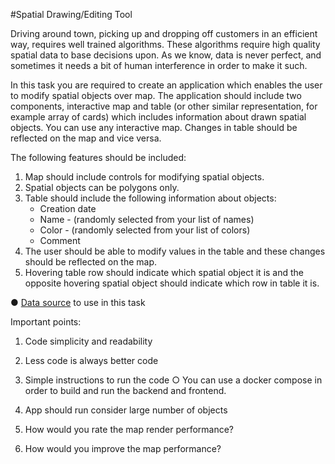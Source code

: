 #Spatial Drawing/Editing Tool

Driving around town, picking up and dropping off customers in an efficient way, requires well trained algorithms. These algorithms require high quality spatial data to base decisions upon. As we know, data is never perfect, and sometimes it needs a bit of human interference in order to make it such.

In this task you are required to create an application which enables the user to modify spatial objects over map. The application should include two components, interactive  map and  table (or other similar representation, for example array of cards) which includes information about drawn spatial objects. You can use any interactive map. Changes in table should be reflected on the map and vice versa.

The following features should be included:
1) Map should include controls for modifying spatial objects.
2) Spatial objects can be polygons only.
3) Table should include the following information about objects:
    * Creation date
    * Name - (randomly selected from your list of names)
    * Color - (randomly selected from your list of colors)
    * Comment
4) The user should be able to modify values in the table and these changes should be reflected on the map.
5) Hovering table row should indicate which spatial object it is and the opposite hovering spatial object should indicate which row in table it is.

● [Data source](https://services5.arcgis.com/GfwWNkhOj9bNBqoJ/arcgis/rest/services/NYC_Election_Districts_Water_Included/FeatureServer/0/query?where=1=1&outFields=*&outSR=4326&f=pgeojson)  to use in this task

Important points:
1. Code simplicity and readability
2. Less code is always better code
 
 3. Simple instructions to run the code
○ You can use a docker compose in order to build and run the backend and
frontend.
4. App should run consider large number of objects
5. How would you rate the map render performance?
6. How would you improve the map performance?
